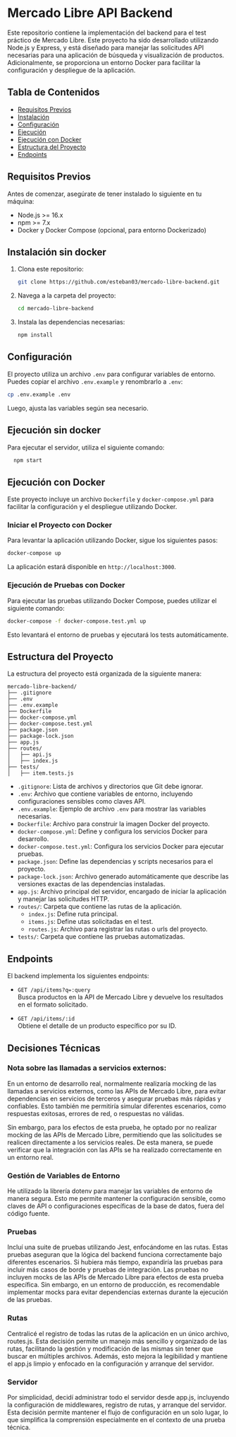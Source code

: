 
# Mercado Libre API Backend

Este repositorio contiene la implementación del backend para el test práctico de Mercado Libre. Este proyecto ha sido desarrollado utilizando Node.js y Express, y está diseñado para manejar las solicitudes API necesarias para una aplicación de búsqueda y visualización de productos. Adicionalmente, se proporciona un entorno Docker para facilitar la configuración y despliegue de la aplicación.

## Tabla de Contenidos

- [Requisitos Previos](#requisitos-previos)
- [Instalación](#instalación)
- [Configuración](#configuración)
- [Ejecución](#ejecución)
- [Ejecución con Docker](#ejecución-con-docker)
- [Estructura del Proyecto](#estructura-del-proyecto)
- [Endpoints](#endpoints)

## Requisitos Previos

Antes de comenzar, asegúrate de tener instalado lo siguiente en tu máquina:

- Node.js >= 16.x
- npm >= 7.x
- Docker y Docker Compose (opcional, para entorno Dockerizado)

## Instalación sin docker

1. Clona este repositorio:

    ```bash
    git clone https://github.com/esteban03/mercado-libre-backend.git
    ```

2. Navega a la carpeta del proyecto:

    ```bash
    cd mercado-libre-backend
    ```

3. Instala las dependencias necesarias:

    ```bash
    npm install
    ```

## Configuración

El proyecto utiliza un archivo `.env` para configurar variables de entorno. Puedes copiar el archivo `.env.example` y renombrarlo a `.env`:

```bash
cp .env.example .env
```

Luego, ajusta las variables según sea necesario.

## Ejecución sin docker

Para ejecutar el servidor, utiliza el siguiente comando:

```bash
  npm start
```


## Ejecución con Docker

Este proyecto incluye un archivo `Dockerfile` y `docker-compose.yml` para facilitar la configuración y el despliegue utilizando Docker.

### Iniciar el Proyecto con Docker

Para levantar la aplicación utilizando Docker, sigue los siguientes pasos:

  ```bash
  docker-compose up
  ```

La aplicación estará disponible en `http://localhost:3000`.

### Ejecución de Pruebas con Docker

Para ejecutar las pruebas utilizando Docker Compose, puedes utilizar el siguiente comando:

```bash
docker-compose -f docker-compose.test.yml up
```

Esto levantará el entorno de pruebas y ejecutará los tests automáticamente.

## Estructura del Proyecto

La estructura del proyecto está organizada de la siguiente manera:

```
mercado-libre-backend/
├── .gitignore
├── .env
├── .env.example
├── Dockerfile
├── docker-compose.yml
├── docker-compose.test.yml
├── package.json
├── package-lock.json
├── app.js
├── routes/
│   ├── api.js
│   ├── index.js
├── tests/
│   ├── item.tests.js
```

- `.gitignore`: Lista de archivos y directorios que Git debe ignorar.
- `.env`: Archivo que contiene variables de entorno, incluyendo configuraciones sensibles como claves API.
- `.env.example`: Ejemplo de archivo `.env` para mostrar las variables necesarias.
- `Dockerfile`: Archivo para construir la imagen Docker del proyecto.
- `docker-compose.yml`: Define y configura los servicios Docker para desarrollo.
- `docker-compose.test.yml`: Configura los servicios Docker para ejecutar pruebas.
- `package.json`: Define las dependencias y scripts necesarios para el proyecto.
- `package-lock.json`: Archivo generado automáticamente que describe las versiones exactas de las dependencias instaladas.
- `app.js`: Archivo principal del servidor, encargado de iniciar la aplicación y manejar las solicitudes HTTP.
- `routes/`: Carpeta que contiene las rutas de la aplicación.
  - `index.js`: Define ruta principal.
  - `items.js`: Define utas solicitadas en el test.
  - `routes.js`: Archivo para registrar las rutas o urls del proyecto. 
- `tests/`: Carpeta que contiene las pruebas automatizadas.

## Endpoints

El backend implementa los siguientes endpoints:

- `GET /api/items?q=:query`  
  Busca productos en la API de Mercado Libre y devuelve los resultados en el formato solicitado.

- `GET /api/items/:id`  
  Obtiene el detalle de un producto específico por su ID.


## Decisiones Técnicas

### Nota sobre las llamadas a servicios externos:

En un entorno de desarrollo real, normalmente realizaría mocking de las llamadas a servicios externos, como las APIs de Mercado Libre, para evitar dependencias en servicios de terceros y asegurar pruebas más rápidas y confiables. Esto también me permitiría simular diferentes escenarios, como respuestas exitosas, errores de red, o respuestas no válidas.

Sin embargo, para los efectos de esta prueba, he optado por no realizar mocking de las APIs de Mercado Libre, permitiendo que las solicitudes se realicen directamente a los servicios reales. De esta manera, se puede verificar que la integración con las APIs se ha realizado correctamente en un entorno real.

### Gestión de Variables de Entorno

He utilizado la librería dotenv para manejar las variables de entorno de manera segura. Esto me permite mantener la configuración sensible, como claves de API o configuraciones específicas de la base de datos, fuera del código fuente.


### Pruebas

Incluí una suite de pruebas utilizando Jest, enfocándome en las rutas. Estas pruebas aseguran que la lógica del backend funciona correctamente bajo diferentes escenarios. Si hubiera más tiempo, expandiría las pruebas para incluir más casos de borde y pruebas de integración.
Las pruebas no incluyen mocks de las APIs de Mercado Libre para efectos de esta prueba específica. Sin embargo, en un entorno de producción, es recomendable implementar mocks para evitar dependencias externas durante la ejecución de las pruebas.

### Rutas

Centralicé el registro de todas las rutas de la aplicación en un único archivo, routes.js. Esta decisión permite un manejo más sencillo y organizado de las rutas, facilitando la gestión y modificación de las mismas sin tener que buscar en múltiples archivos. Además, esto mejora la legibilidad y mantiene el app.js limpio y enfocado en la configuración y arranque del servidor.

### Servidor

Por simplicidad, decidí administrar todo el servidor desde app.js, incluyendo la configuración de middlewares, registro de rutas, y arranque del servidor. Esta decisión permite mantener el flujo de configuración en un solo lugar, lo que simplifica la comprensión especialmente en el contexto de una prueba técnica.